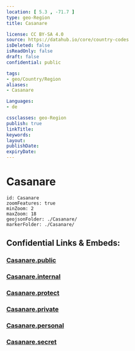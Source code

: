 ```yaml
---
location: [ 5.3 , -71.7 ] 
type: geo-Region
title: Casanare

license: CC BY-SA 4.0
source: https://datahub.io/core/country-codes
isDeleted: false
isReadOnly: false
draft: false
confidential: public

tags:
- geo/Country/Region
aliases:
- Casanare

Languages:
- de

cssclasses: geo-Region
publish: true
linkTitle: 
keywords: 
layout: 
publishDate: 
expiryDate: 
---
```


# Casanare

```leaflet
id: Casanare
zoomFeatures: true 
minZoom: 2 
maxZoom: 18
geojsonFolder: ./Casanare/
markerFolder: ./Casanare/
```


## Confidential Links & Embeds: 

### [Casanare.public](/_public/\Earth\Continent\America~South\Colombia\departments~ColombiaCasanare.public.md) 

### [Casanare.internal](/_internal/\Earth\Continent\America~South\Colombia\departments~ColombiaCasanare.internal.md) 

### [Casanare.protect](/_protect/\Earth\Continent\America~South\Colombia\departments~ColombiaCasanare.protect.md) 

### [Casanare.private](/_private/\Earth\Continent\America~South\Colombia\departments~ColombiaCasanare.private.md) 

### [Casanare.personal](/_personal/\Earth\Continent\America~South\Colombia\departments~ColombiaCasanare.personal.md) 

### [Casanare.secret](/_secret/\Earth\Continent\America~South\Colombia\departments~ColombiaCasanare.secret.md)

